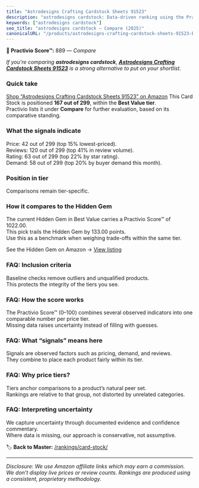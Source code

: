 ```yaml
---
title: "Astrodesigns Crafting Cardstock Sheets 91523"
description: "astrodesigns cardstock: Data-driven ranking using the Practivio Score™. Positioned by quality, value, demand, findability, momentum."
keywords: ["astrodesigns cardstock"]
seo_title: "astrodesigns cardstock — Compare (2025)"
canonicalURL: "/products/astrodesigns-crafting-cardstock-sheets-91523-B0BGMB33CC/"
---
```


**🛒 Practivio Score™:** 889 — _Compare_


*If you're comparing **astrodesigns cardstock**, **[Astrodesigns Crafting Cardstock Sheets 91523](https://www.amazon.com/dp/B0BGMB33CC?tag=practivio-20)** is a strong alternative to put on your shortlist.*
### Quick take
[Shop “Astrodesigns Crafting Cardstock Sheets 91523” on Amazon](https://www.amazon.com/dp/B0BGMB33CC?tag=practivio-20)
This Card Stock is positioned **167 out of 299**, within the **Best Value tier**.  
Practivio lists it under **Compare** for further evaluation, based on its comparative standing.

### What the signals indicate
Price: 42 out of 299 (top 15% lowest-priced).  
Reviews: 120 out of 299 (top 41% in review volume).  
Rating: 63 out of 299 (top 22% by star rating).  
Demand: 58 out of 299 (top 20% by buyer demand this month).

### Position in tier
Comparisons remain tier-specific.

### How it compares to the Hidden Gem
The current Hidden Gem in Best Value carries a Practivio Score™ of 1022.00.  
This pick trails the Hidden Gem by 133.00 points.  
Use this as a benchmark when weighing trade-offs within the same tier.  

See the Hidden Gem on Amazon → [View listing](https://www.amazon.com/dp/B006P1EQXA?tag=practivio-20)

### FAQ: Inclusion criteria
Baseline checks remove outliers and unqualified products.  
This protects the integrity of the tiers you see.

### FAQ: How the score works
The Practivio Score™ (0–100) combines several observed indicators into one comparable number per price tier.  
Missing data raises uncertainty instead of filling with guesses.

### FAQ: What “signals” means here
Signals are observed factors such as pricing, demand, and reviews.  
They combine to place each product fairly within its tier.

### FAQ: Why price tiers?
Tiers anchor comparisons to a product’s natural peer set.  
Rankings are relative to that group, not distorted by unrelated categories.

### FAQ: Interpreting uncertainty
We capture uncertainty through documented evidence and confidence commentary.  
Where data is missing, our approach is conservative, not assumptive.

<!-- Missing template for Compare/CompareWithinPriceClass -->


🏷️ **Back to Master:** [/rankings/card-stock/](/rankings/card-stock/)

---
_Disclosure: We use Amazon affiliate links which may earn a commission. We don’t display live prices or review counts. Rankings are produced using a consistent, proprietary methodology._

